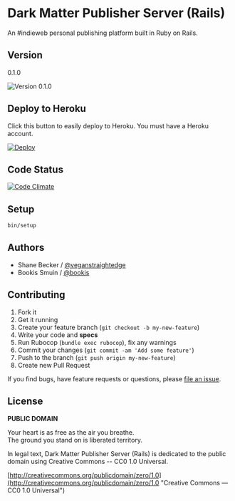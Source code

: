 # Dark Matter Publisher Server (Rails)

An #indieweb personal publishing platform built in Ruby on Rails.


## Version

0.1.0

![Version 0.1.0](https://img.shields.io/badge/VERSION-0.1.0-green.svg)


## Deploy to Heroku

Click this button to easily deploy to Heroku. You must have a Heroku account.

[![Deploy](https://www.herokucdn.com/deploy/button.png)](https://heroku.com/deploy)


## Code Status

[![Code Climate](https://codeclimate.com/github/darkmatterapp/publisher-server-rails/badges/gpa.svg)](https://codeclimate.com/github/darkmatterapp/publisher-server-rails)


## Setup

```bash
bin/setup
```


## Authors

* Shane Becker / [@veganstraightedge](https://github.com/veganstraightedge)
* Bookis Smuin / [@bookis](https://github.com/bookis)


## Contributing

1. Fork it
1. Get it running
1. Create your feature branch (`git checkout -b my-new-feature`)
1. Write your code and **specs**
1. Run Rubocop (`bundle exec rubocop`), fix any warnings
1. Commit your changes (`git commit -am 'Add some feature'`)
1. Push to the branch (`git push origin my-new-feature`)
1. Create new Pull Request

If you find bugs, have feature requests or questions, please
[file an issue](https://github.com/darkmatterapp/publisher-server-rails/issues).


## License

**PUBLIC DOMAIN**

Your heart is as free as the air you breathe. <br>
The ground you stand on is liberated territory.

In legal text, Dark Matter Publisher Server (Rails) is dedicated to the public domain
using Creative Commons -- CC0 1.0 Universal.

[http://creativecommons.org/publicdomain/zero/1.0](http://creativecommons.org/publicdomain/zero/1.0 "Creative Commons &mdash; CC0 1.0 Universal")
